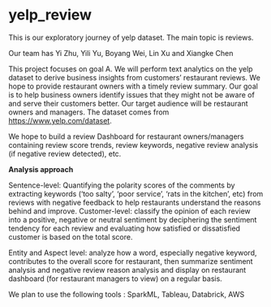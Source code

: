 # yelp_review

This is our exploratory journey of yelp dataset. The main topic is reviews. 

Our team has Yi Zhu, Yili Yu, Boyang Wei, Lin Xu and Xiangke Chen

This project focuses on goal A. We will perform text analytics on the yelp dataset to derive business insights from customers’ restaurant reviews. We hope to provide restaurant owners with a timely review summary. Our goal is to help business owners identify issues that they might not be aware of and serve their customers better. Our target audience will be restaurant owners and managers. The dataset comes from https://www.yelp.com/dataset.

We hope to build a review Dashboard for restaurant owners/managers containing review score trends, review keywords, negative review analysis (if negative review detected), etc. 

**Analysis approach**

Sentence-level: Quantifying the polarity scores of the comments by extracting keywords (‘too salty’, ‘poor service’, ‘rats in the kitchen’, etc) from reviews with negative feedback to help restaurants understand the reasons behind and improve. 
Customer-level: classify the opinion of each review into a positive, negative or neutral sentiment by deciphering the sentiment tendency for each review and evaluating how satisfied or dissatisfied customer is based on the total score.

Entity and Aspect level: analyze how a word, especially negative keyword, contributes to the overall score for restaurant, then summarize sentiment analysis and negative review reason analysis and display on restaurant dashboard (for restaurant managers to view) on a regular basis.

We plan to use the following tools : SparkML, Tableau, Databrick, AWS
